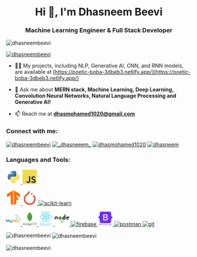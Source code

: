 <h1 align="center">Hi 👋, I'm Dhasneem Beevi</h1>
<h3 align="center">Machine Learning Engineer & Full Stack Developer</h3>

<p align="left"> <img src="https://komarev.com/ghpvc/?username=dhasneembeevi&label=Profile%20views&color=0e75b6&style=flat" alt="dhasneembeevi" /> </p>

<p align="left"> <a href="https://github.com/ryo-ma/github-profile-trophy"><img src="https://github-profile-trophy.vercel.app/?username=dhasneembeevi" alt="dhasneembeevi" /></a> </p>

- 👨‍💻 My projects, including NLP, Generative AI, CNN, and RNN models, are available at [https://poetic-boba-3dbeb3.netlify.app/](https://poetic-boba-3dbeb3.netlify.app/)

- 💬 Ask me about **MERN stack, Machine Learning, Deep Learning, Convolution Neural Networks, Natural Language Processing and Generative AI!**

- 📫 Reach me at **dhasmohamed1020@gmail.com**

<h3 align="left">Connect with me:</h3>
<p align="left">
<a href="https://linkedin.com/in/dhasneembeevi" target="blank"><img align="center" src="https://raw.githubusercontent.com/rahuldkjain/github-profile-readme-generator/master/src/images/icons/Social/linked-in-alt.svg" alt="dhasneembeevi" height="30" width="40" /></a>
<a href="https://instagram.com/_dhasneeem_" target="blank"><img align="center" src="https://raw.githubusercontent.com/rahuldkjain/github-profile-readme-generator/master/src/images/icons/Social/instagram.svg" alt="_dhasneeem_" height="30" width="40" /></a>
<a href="https://www.hackerrank.com/dhasmohamed1020" target="blank"><img align="center" src="https://raw.githubusercontent.com/rahuldkjain/github-profile-readme-generator/master/src/images/icons/Social/hackerrank.svg" alt="dhasmohamed1020" height="30" width="40" /></a>
<a href="https://www.leetcode.com/dhasneem" target="blank"><img align="center" src="https://raw.githubusercontent.com/rahuldkjain/github-profile-readme-generator/master/src/images/icons/Social/leet-code.svg" alt="dhasneem" height="30" width="40" /></a>
</p>

<h3 align="left">Languages and Tools:</h3>
<p align="left">

  <a href="https://www.python.org" target="_blank" rel="noreferrer"> <img src="https://raw.githubusercontent.com/devicons/devicon/master/icons/python/python-original.svg" alt="python" width="40" height="40"/> 
</a> 
  <a href="https://developer.mozilla.org/en-US/docs/Web/JavaScript" target="_blank" rel="noreferrer"> <img src="https://raw.githubusercontent.com/devicons/devicon/master/icons/javascript/javascript-original.svg" alt="javascript" width="40" height="40"/> </a>

  <a href="https://www.tensorflow.org/" target="_blank" rel="noreferrer"> <img src="https://raw.githubusercontent.com/devicons/devicon/master/icons/tensorflow/tensorflow-original.svg" alt="tensorflow" width="40" height="40"/> </a>
  <a href="https://pytorch.org/" target="_blank" rel="noreferrer"> <img src="https://raw.githubusercontent.com/devicons/devicon/master/icons/pytorch/pytorch-original.svg" alt="pytorch" width="40" height="40"/> </a>
<a href="https://scikit-learn.org/" target="_blank" rel="noreferrer">
  <img src="https://upload.wikimedia.org/wikipedia/commons/0/05/Scikit_Learn_logo.svg" alt="scikit-learn" width="40" height="40"/>
</a>

  <a href="https://www.mysql.com/" target="_blank" rel="noreferrer"> <img src="https://raw.githubusercontent.com/devicons/devicon/master/icons/mysql/mysql-original-wordmark.svg" alt="mysql" width="40" height="40"/> </a>
  <a href="https://www.mongodb.com/" target="_blank" rel="noreferrer"> <img src="https://raw.githubusercontent.com/devicons/devicon/master/icons/mongodb/mongodb-original-wordmark.svg" alt="mongodb" width="40" height="40"/> </a>
    <a href="https://reactjs.org/" target="_blank" rel="noreferrer"> <img src="https://raw.githubusercontent.com/devicons/devicon/master/icons/react/react-original-wordmark.svg" alt="react" width="40" height="40"/> </a>
  <a href="https://nodejs.org" target="_blank" rel="noreferrer"> <img src="https://raw.githubusercontent.com/devicons/devicon/master/icons/nodejs/nodejs-original-wordmark.svg" alt="nodejs" width="40" height="40"/> </a>
<a href="https://firebase.google.com/" target="_blank" rel="noreferrer"> <img src="https://www.vectorlogo.zone/logos/firebase/firebase-icon.svg" alt="firebase" width="40" height="40"/> </a> 
  <a href="https://getbootstrap.com" target="_blank" rel="noreferrer"> <img src="https://raw.githubusercontent.com/devicons/devicon/master/icons/bootstrap/bootstrap-plain-wordmark.svg" alt="bootstrap" width="40" height="40"/> </a>
  <a href="https://postman.com" target="_blank" rel="noreferrer"> <img src="https://www.vectorlogo.zone/logos/getpostman/getpostman-icon.svg" alt="postman" width="40" height="40"/> </a> 
<a href="https://git-scm.com/" target="_blank" rel="noreferrer"> <img src="https://www.vectorlogo.zone/logos/git-scm/git-scm-icon.svg" alt="git" width="40" height="40"/> </a> 
</p>

<p><img align="left" src="https://github-readme-stats.vercel.app/api/top-langs?username=dhasneembeevi&show_icons=true&locale=en&layout=compact" alt="dhasneembeevi" /></p>

<p>&nbsp;<img align="center" src="https://github-readme-stats.vercel.app/api?username=dhasneembeevi&show_icons=true&locale=en" alt="dhasneembeevi" /></p>

<p><img align="center" src="https://github-readme-streak-stats.herokuapp.com/?user=dhasneembeevi&" alt="dhasneembeevi" /></p>

